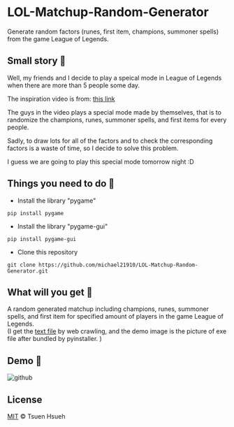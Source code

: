 # LOL-Matchup-Random-Generator
Generate random factors (runes, first item, champions, summoner spells) from the game League of Legends.
  
## Small story :speech_balloon:
Well, my friends and I decide to play a speical mode in League of Legends when there are more than 5 people some day.  
  
The inspiration video is from: [this link](https://www.bilibili.com/video/BV1Rm411Z7cN/?spm_id_from=333.1007.tianma.1-1-1.click&vd_source=6ea4fc21235d890de542dc9c53e1e4c6)  
  
The guys in the video plays a special mode made by themselves, that is to randomize the champions, runes, summoner spells, and first items for every people.  
  
Sadly, to draw lots for all of the factors and to check the corresponding factors is a waste of time, so I decide to solve this problem.  
  
I guess we are going to play this special mode tomorrow night :D  
  
## Things you need to do :open_book:

* Install the library "pygame"
```
pip install pygame
```
* Install the library "pygame-gui"
```
pip install pygame-gui
```
* Clone this repository
```
git clone https://github.com/michael21910/LOL-Matchup-Random-Generator.git
```
  
## What will you get :icecream:  
A random generated matchup including champions, runes, summoner spells, and first item for specified amount of players in the game League of Legends.  
(I get the [text file](https://github.com/michael21910/LOL-Matchup-Random-Generator/tree/main/factorTextFile) by web crawling, and the demo image is the picture of exe file after bundled by pyinstaller. )  
    
## Demo :eyes:  
![github](https://github.com/michael21910/LOL-Matchup-Random-Generator/assets/78197510/b8a35710-1447-4b39-8d6b-5e69b54c1f44)

  
## License
[MIT](LICENSE) © Tsuen Hsueh
